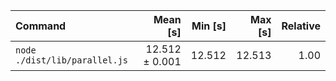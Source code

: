 | Command | Mean [s] | Min [s] | Max [s] | Relative |
|:---|---:|---:|---:|---:|
| `node ./dist/lib/parallel.js` | 12.512 ± 0.001 | 12.512 | 12.513 | 1.00 |
